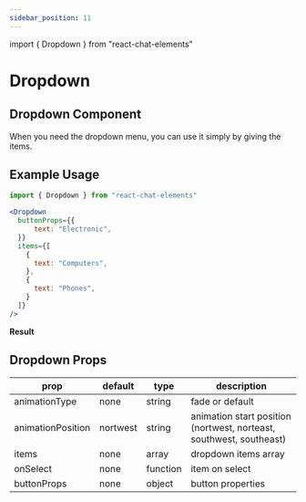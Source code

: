 ```yaml
---
sidebar_position: 11
---
```

import { Dropdown } from "react-chat-elements"

# Dropdown

## Dropdown Component

When you need the dropdown menu, you can use it simply by giving the items.

<div style={{ color:"black", margin:"50px 0px"}}>
  <Dropdown
    buttonProps={{
        text: "Dropdown",
    }}
    items={[
      {
        text: "React",
      },
      {
        text: "Chat",
      },
      {
        text: "Elements",
      },
    ]}
  />
</div>

## Example Usage

```jsx
import { Dropdown } from "react-chat-elements"

<Dropdown
  buttonProps={{
      text: "Electronic",
  }}
  items={[
    {
      text: "Computers",
    },
    {
      text: "Phones",
    }
  ]}
/>
```

**Result**

<div style={{ color:"tomato"}}>
  <Dropdown
    buttonProps={{
        text: "Electronic",
    }}
    items={[
      {
        text: "Computers",
      },
      {
        text: "Phones",
      }
    ]}
  />
</div>

## Dropdown Props

| prop              | default  | type     | description                                                         |
| ----------------- | -------- | -------- | ------------------------------------------------------------------- |
| animationType     | none     | string   | fade or default                                                     |
| animationPosition | nortwest | string   | animation start position (nortwest, norteast, southwest, southeast) |
| items             | none     | array    | dropdown items array                                                |
| onSelect          | none     | function | item on select                                                      |
| buttonProps       | none     | object   | button properties                                                   |